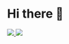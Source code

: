 # Hi there 👋
<a href="https://github.com/oppapi/github-stats-transparent">

<img src="https://github.com/oppapi/github-stats/blob/master/generated/overview.svg#gh-dark-mode-only" />
<img src="https://github.com/oppapi/github-stats/blob/master/generated/languages.svg#gh-dark-mode-only" />

</a>
